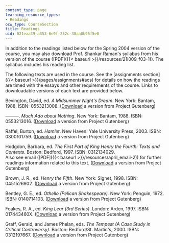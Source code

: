 ```yaml
---
content_type: page
learning_resource_types:
- Readings
ocw_type: CourseSection
title: Readings
uid: 021eaa39-a353-6e9f-252c-38aa0b95f5e0
---
```


In addition to the readings listed below for the Spring 2004 version of the course, you may also download Prof. Shankar Raman's syllabus from his version of the course ([PDF]({{< baseurl >}}/resources/21l009_f03-1)). The syllabus includes his reading list.

The following texts are used in the course. See the [assignments section]({{< baseurl >}}/pages/assignments#acs) for details on how the readings are timed with the essays and other requirements of the course. Links to downloadable versions of each text are provided below.

Bevington, David, ed. _A Midsummer Night's Dream_. New York: Bantam, 1988. ISBN: 0553213008. ([Download](http://www.gutenberg.org/etext/2242) a version from Project Gutenberg)

———. _Much Ado about Nothing_. New York: Bantam, 1988. ISBN: 0553213016. ([Download](http://www.gutenberg.org/etext/2240) a version from Project Gutenberg)

Raffel, Burton, ed. _Hamlet_. New Haven: Yale University Press, 2003. ISBN: 0300101759. ([Download](http://www.gutenberg.org/etext/2265) a version from Project Gutenberg)

Hodgdon, Barbara, ed. _The First Part of King Henry the Fourth: Texts and Contexts_. Boston: Bedford, 1997. ISBN: 0312134029.  
Also see email ([PDF]({{< baseurl >}}/resources/april_email-2)) for further readings information related to this text. ([Download](http://www.gutenberg.org/etext/1780) a version from Project Gutenberg)

Brown, J. R., ed. _Henry the Fifth_. New York: Signet, 1998. ISBN: 0451526902. ([Download](http://www.gutenberg.org/etext/1784) a version from Project Gutenberg)

Bentley, G. E., ed. _Othello (Pelican Shakespeare)._ New York: Penguin, 1972. ISBN: 0140714103. ([Download](http://www.gutenberg.org/etext/2267) a version from Project Gutenberg)

Foakes, R. A., ed. _King Lear (3rd Series)_. London: Arden, 1997. ISBN: 017443460X. ([Download](http://www.gutenberg.org/etext/2266) a version from Project Gutenberg)

Graff, Gerald, and James Phelan, eds. _The Tempest (A Case Study in Critical Controversy)_. Boston: Bedford/St. Martin's, 2000. ISBN: 0312197667. ([Download](http://www.gutenberg.org/etext/2235) a version from Project Gutenberg)